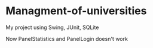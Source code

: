 # Managment-of-universities
My project using Swing, JUnit, SQLite

Now PanelStatistics and PanelLogin doesn't work
